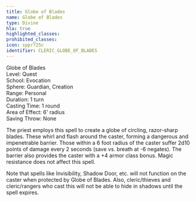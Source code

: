 ```yaml
---
title: Globe of Blades
name: Globe of Blades
type: Divine
hla: true
highlighted_classes: 
prohibited_classes: 
icon: sppr725c
identifier: CLERIC_GLOBE_OF_BLADES
---
```

Globe of Blades  
Level: Quest  
School: Evocation  
Sphere: Guardian, Creation  
Range: Personal  
Duration: 1 turn  
Casting Time: 1 round  
Area of Effect: 6' radius  
Saving Throw: None  
  
The priest employs this spell to create a globe of circling, razor-sharp blades. These whirl and flash around the caster, forming a dangerous and impenetrable barrier. Those within a 6 foot radius of the caster suffer 2d10 points of damage every 2 seconds (save vs. breath at -6 negates). The barrier also provides the caster with a +4 armor class bonus. Magic resistance does not affect this spell.  
  
Note that spells like Invisibility, Shadow Door, etc. will not function on the caster when protected by Globe of Blades. Also, cleric/thieves and cleric/rangers who cast this will not be able to hide in shadows until the spell expires.  
